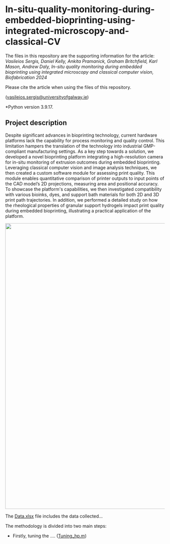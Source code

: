 # In-situ-quality-monitoring-during-embedded-bioprinting-using-integrated-microscopy-and-classical-CV

The files in this repository are the supporting information for the article: _Vasileios Sergis, Daniel Kelly, Ankita Pramanick, Graham Britchfield, Karl Mason, Andrew Daly, In-situ quality monitoring during embedded bioprinting using integrated microscopy and classical computer vision, Biofabrication 2024_

Please cite the article when using the files of this repository. 

(vasileios.sergis@universityofgalway.ie) 

*Python version 3.9.17.

## Project description
Despite significant advances in bioprinting technology, current hardware platforms lack the capability for process monitoring and quality control. This limitation hampers the translation of the technology into industrial GMP-compliant manufacturing settings. As a key step towards a solution, we developed a novel bioprinting platform integrating a high-resolution camera for in-situ monitoring of extrusion outcomes during embedded bioprinting. Leveraging classical computer vision and image analysis techniques, we then created a custom software module for assessing print quality. This module enables quantitative comparison of printer outputs to input points of the CAD model’s 2D projections, measuring area and positional accuracy. To showcase the platform's capabilities, we then investigated compatibility with various bioinks, dyes, and support bath materials for both 2D and 3D print path trajectories. In addition, we performed a detailed study on how the rheological properties of granular support hydrogels impact print quality during embedded bioprinting, illustrating a practical application of the platform.
  
</h5>  
<p align="center">
<img src="Bioprinting hardware with real-time quality-monitoring.png" width="750" height="900"> 
</p>

The [Data.xlsx](Training/Data.xlsx) file includes the data collected...

The methodology is divided into two main steps:
* Firstly, tuning the .... ([Tuning_hp.m](Training/Tuning_hp.m)) 
